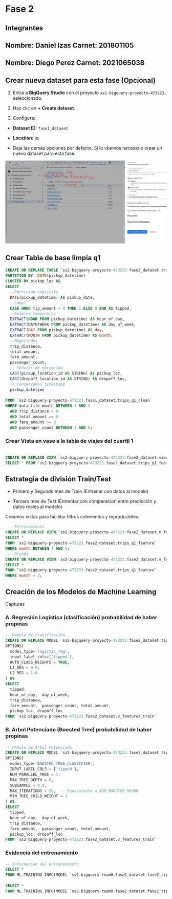 # Fase 2

## Integrantes
  
**Nombre:**  Daniel Izas
**Carnet:** 201801105
---

**Nombre:** Diego Perez
**Carnet:** 2021065038
---

## Crear nueva dataset para esta fase (Opcional)
  
1. Entra a **BigQuery Studio** con el proyecto `ss2-bigquery-proyecto-473223.` seleccionado.

2. Haz clic en **+ Create dataset**.

3. Configura:

- **Dataset ID:** `fase1_dataset`
- **Location:** `US`

- Deja las demás opciones por defecto.
Si lo vbemos necesario crear un nuevo dataset para esta fase.

![pagina biquerys google cloud](images/creardataset.png)

## Crear Tabla de base limpia q1

```sql
CREATE OR REPLACE TABLE `ss2-bigquery-proyecto-473223.fase2_dataset.trips_q1_feature`
PARTITION BY  DATE(pickup_datetime)
CLUSTER BY pickup_loc AS
SELECT 
  --Partición explícita
  DATE(pickup_datetime) AS pickup_date,
  --Label
  CASE WHEN tip_amount > 0 THEN 1 ELSE 0 END AS tipped,
  --Señales temporales
  EXTRACT(HOUR FROM pickup_datetime) AS hour_of_day,
  EXTRACT(DAYOFWEEK FROM pickup_datetime) AS day_of_week,
  EXTRACT(DAY FROM pickup_datetime) AS day,
  EXTRACT(MONTH FROM pickup_datetime) AS month,
  --Magnitudes
  trip_distance, 
  total_amount,
  fare_amount,
  passenger_count,
  -- Señales de ubicación
  CAST(pickup_location_id AS STRING) AS pickup_loc,
  CAST(dropoff_location_id AS STRING) AS dropoff_loc,
  -- Conservamos timestamp
  pickup_datetime 

FROM `ss2-bigquery-proyecto-473223.fase1_dataset.trips_q1_clean`
WHERE data_file_month BETWEEN 1 AND 3
  AND trip_distance > 0
  AND total_amount >= 0
  AND fare_amount >= 0
  AND passenger_count BETWEEN 1 AND 6;

```

### Crear Vista en vase a la tabla de viajes del cuartil 1

```sql

CREATE OR REPLACE VIEW `ss2-bigquery-proyecto-473223.fase2_dataset.view_features_trip`AS 
SELECT * FROM `ss2-bigquery-proyecto-473223.fase2_dataset.trips_q1_feature`;

```

## Estrategia de división Train/Test

- Primero y Segundo mes de Train (Entrenar con datos al modelo)

- Tercero mes de Test (Entrentar con comparacion entre predicción y datos reales al modelo)

Creamos vistas para facilitar filtros coherentes y reproducibles.

```sql
--- Entrenamiento
CREATE OR REPLACE VIEW `ss2-bigquery-proyecto-473223.fase2_dataset.v_features_train` AS
SELECT *
FROM `ss2-bigquery-proyecto-473223.fase2_dataset.trips_q1_feature`
WHERE month BETWEEN 1 AND 2;
--- Prueba
CREATE OR REPLACE VIEW `ss2-bigquery-proyecto-473223.fase2_dataset.v_features_test` AS
SELECT *
FROM `ss2-bigquery-proyecto-473223.fase2_dataset.trips_q1_feature`
WHERE month = 3;

```

## Creación de los Modelos de Machine Learning

Capturas

### A. Regresión Logística (clasificación) probabilidad de haber propinas

```sql
-- Modelo de clasificación
CREATE OR REPLACE MODEL `ss2-bigquery-proyecto-473223.fase2_dataset.tip_prediction_logistic_model`
OPTIONS(
  model_type='logistic_reg',
  input_label_cols=['tipped'],
  AUTO_CLASS_WEIGHTS = TRUE,
  L1_REG = 0.0,
  L2_REG = 1.0
) AS
SELECT
  tipped,
  hour_of_day,  day_of_week,
  trip_distance,
  fare_amount,  passenger_count, total_amount,
  pickup_loc, dropoff_loc
FROM `ss2-bigquery-proyecto-473223.fase2_dataset.v_features_train`

```

### B. Arbol Potenciado (Boosted Tree) probabilidad de haber propinas

```sql
-- Modelo de Árbol Potenciado
CREATE OR REPLACE MODEL `ss2-bigquery-proyecto-473223.fase2_dataset.tip_predict_boostedtree`
OPTIONS(
  model_type='BOOSTED_TREE_CLASSIFIER',
  INPUT_LABEL_COLS = ['tipped'],
  NUM_PARALLEL_TREE = 1,
  MAX_TREE_DEPTH = 6,
  SUBSAMPLE = 0.8,
  MAX_ITERATIONS = 25,  -- Equivalente a NUM_BOOSTER_ROUND
  MIN_TREE_CHILD_WEIGHT = 1
) AS
SELECT
  tipped,
  hour_of_day,  day_of_week,
  trip_distance,
  fare_amount,  passenger_count, total_amount,
  pickup_loc, dropoff_loc
FROM `ss2-bigquery-proyecto-473223.fase2_dataset.v_features_train`

```

### Evidencia del entrenamiento 

```sql
-- Información del entrenamiento
SELECT *
FROM ML.TRAINING_INFO(MODEL `ss2-bigquery-team0.fase2_dataset.fase2_tipped_logistic`);

SELECT *
FROM ML.TRAINING_INFO(MODEL `ss2-bigquery-team0.fase2_dataset.fase2_tipped_btree`);
```
